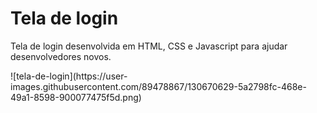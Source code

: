 <h1>Tela de login</h1>
<p>Tela de login desenvolvida em HTML, CSS e Javascript para ajudar desenvolvedores novos.</p>
![tela-de-login](https://user-images.githubusercontent.com/89478867/130670629-5a2798fc-468e-49a1-8598-900077475f5d.png)



